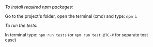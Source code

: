 *To install required npm packages:*

Go to the project's folder, open the terminal (cmd) and type: ```npm i``` 

*To run the tests:*

In terminal type: ```npm run tests``` (or ```npm run test @TC-#``` for separate test case)

